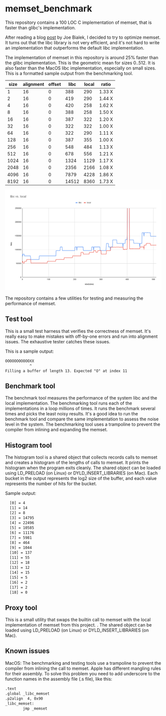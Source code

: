 # memset_benchmark

This repository contains a 100 LOC C implementation of memset, that is faster than glibc's implementation.

After reading a blog [post](https://msrc-blog.microsoft.com/2021/01/11/building-faster-amd64-memset-routines/)
by Joe Bialek, I decided to try to optimize memset. It
turns out that the libc library is not very efficient, and it's not hard to
write an implementation that outperforms the default libc implementation.

The implementation of memset in this repository is around 25% faster than the
glibc implementation.  This is the geometric mean for sizes 0..512. It is also
faster than the MacOS libc implementation, especially on small sizes. This is a
formatted sample output from the benchmarking tool.

|size| alignment| offset| libc| local| ratio|
|----|----------|-------|-----|------|------|
|1| 16| 0|   388| 290| 1.33 X|
|2| 16| 0|   419| 290| 1.44 X|
|4| 16| 0|   420| 258| 1.62 X|
|8| 16| 0|   388| 258| 1.50 X|
|16| 16| 0|  387| 322| 1.20 X|
|32| 16| 0|  322| 322| 1.00 X|
|64| 16| 0|  322| 290| 1.11 X|
|128| 16| 0| 387| 355| 1.00 X|
|256| 16| 0| 548| 484| 1.13 X|
|512| 16| 0| 678| 556| 1.21 X|
|1024| 16| 0| 1324| 1129| 1.17 X|
|2048| 16| 0| 2356| 2166| 1.08 X|
|4096| 16| 0| 7879| 4228| 1.86 X|
|8192| 16| 0|14512| 8360| 1.73 X|

![Benchmark](docs/bench.png)

The repository contains a few utilities for testing and measuring the performance of
memset.

## Test tool

This is a small test harness that verifies the correctness of memset. It's
really easy to make mistakes with off-by-one errors and run into alignment
issues. The exhaustive tester catches these issues.

This is a sample output:
```
OOOOOOOOOOOXX
           ^
Filling a buffer of length 13. Expected "O" at index 11
```

## Benchmark tool

The benchmark tool measures the performance of the system libc and the local
implementation. The benchmarking tool runs each of the implementations in a loop
millions of times. It runs the benchmark several times and picks the least noisy
results. It's a good idea to run the benchmark tool and compare the same
implementation to assess the noise level in the system. The benchmarking tool
uses a trampoline to prevent the compiler from inlining and expanding the
memset.


## Histogram tool

The histogram tool is a shared object that collects records calls to memset and
creates a histogram of the lengths of calls to memset. It prints the histogram
when the program exits cleanly. The shared object can be loaded using
LD\_PRELOAD (on Linux) or DYLD\_INSERT\_LIBRARIES (on Mac). Each bucket in the
output represents the log2 size of the buffer, and each value represents the
number of hits for the bucket.

Sample output:
```
  [0] = 4
  [1] = 14
  [2] = 8
  [3] = 14795
  [4] = 22496
  [5] = 10585
  [6] = 11176
  [7] = 5981
  [8] = 464
  [9] = 1044
  [10] = 137
  [11] = 55
  [12] = 18
  [13] = 12
  [14] = 15
  [15] = 5
  [16] = 2
  [17] = 2
  [18] = 0
  ```

## Proxy tool

This is a small utility that swaps the builtin call to memset with the local
implementation of memset from this project. .  The shared object can be loaded
using LD\_PRELOAD (on Linux) or DYLD\_INSERT\_LIBRARIES (on Mac).

## Known issues

MacOS: The benchmarking and testing tools use a trampoline to prevent the
compiler from inlining the call to memset. Apple has different mangling rules
for their assembly. To solve this problem you need to add underscore to the
function names in the assembly file (.s file), like this:

```
.text
.global _libc_memset
.p2align  4, 0x90
_libc_memset:
        jmp _memset
```


